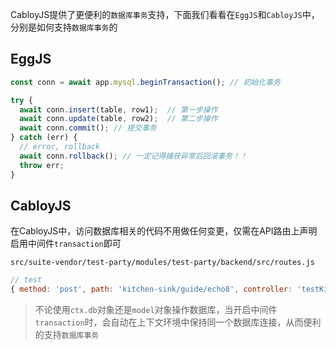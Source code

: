 CabloyJS提供了更便利的`数据库事务`支持，下面我们看看在`EggJS`和`CabloyJS`中，分别是如何支持`数据库事务`的

## EggJS

``` javascript
const conn = await app.mysql.beginTransaction(); // 初始化事务

try {
  await conn.insert(table, row1);  // 第一步操作
  await conn.update(table, row2);  // 第二步操作
  await conn.commit(); // 提交事务
} catch (err) {
  // error, rollback
  await conn.rollback(); // 一定记得捕获异常后回滚事务！！
  throw err;
}
```

## CabloyJS

在CabloyJS中，访问数据库相关的代码不用做任何变更，仅需在API路由上声明启用中间件`transaction`即可

`src/suite-vendor/test-party/modules/test-party/backend/src/routes.js`

``` javascript
// test
{ method: 'post', path: 'kitchen-sink/guide/echo8', controller: 'testKitchensinkGuide', middlewares: 'transaction' },
```

> 不论使用`ctx.db`对象还是`model`对象操作数据库，当开启中间件`transaction`时，会自动在上下文环境中保持同一个数据库连接，从而便利的支持`数据库事务`
